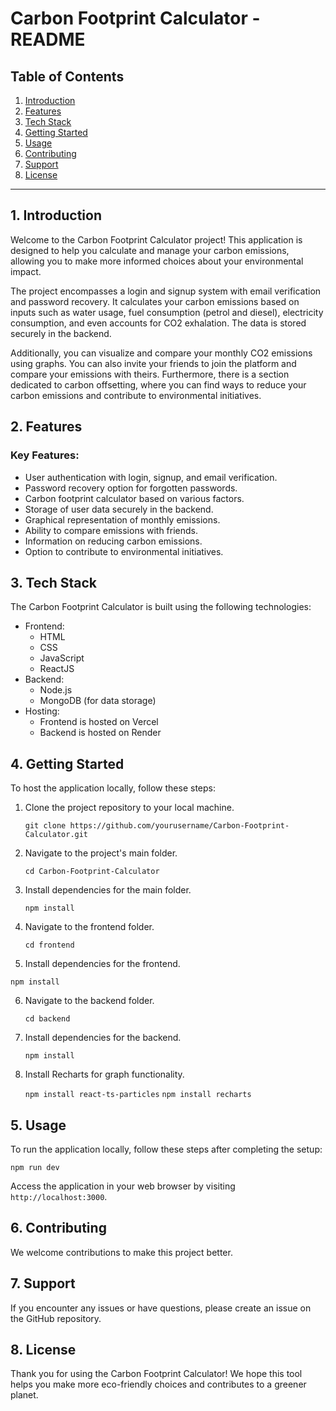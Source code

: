 # Carbon Footprint Calculator - README

## Table of Contents
1. [Introduction](#introduction)
2. [Features](#features)
3. [Tech Stack](#tech-stack)
4. [Getting Started](#getting-started)
5. [Usage](#usage)
6. [Contributing](#contributing)
7. [Support](#support)
8. [License](#license)

---

## 1. Introduction

Welcome to the Carbon Footprint Calculator project! This application is designed to help you calculate and manage your carbon emissions, allowing you to make more informed choices about your environmental impact. 

The project encompasses a login and signup system with email verification and password recovery. It calculates your carbon emissions based on inputs such as water usage, fuel consumption (petrol and diesel), electricity consumption, and even accounts for CO2 exhalation. The data is stored securely in the backend.

Additionally, you can visualize and compare your monthly CO2 emissions using graphs. You can also invite your friends to join the platform and compare your emissions with theirs. Furthermore, there is a section dedicated to carbon offsetting, where you can find ways to reduce your carbon emissions and contribute to environmental initiatives.

## 2. Features

### Key Features:

- User authentication with login, signup, and email verification.
- Password recovery option for forgotten passwords.
- Carbon footprint calculator based on various factors.
- Storage of user data securely in the backend.
- Graphical representation of monthly emissions.
- Ability to compare emissions with friends.
- Information on reducing carbon emissions.
- Option to contribute to environmental initiatives.

## 3. Tech Stack

The Carbon Footprint Calculator is built using the following technologies:

- Frontend:
  - HTML
  - CSS
  - JavaScript
  - ReactJS
- Backend:
  - Node.js
  - MongoDB (for data storage)
- Hosting:
  - Frontend is hosted on Vercel
  - Backend is hosted on Render

## 4. Getting Started

To host the application locally, follow these steps:

1. Clone the project repository to your local machine.

   
   `git clone https://github.com/yourusername/Carbon-Footprint-Calculator.git`
   

2. Navigate to the project's main folder.

   
   `cd Carbon-Footprint-Calculator`
   

3. Install dependencies for the main folder.

   
   `npm install`
   

4. Navigate to the frontend folder.

   
   `cd frontend`
   

5. Install dependencies for the frontend.

   
  `npm install`
   

6. Navigate to the backend folder.

   
   `cd backend`
   

7. Install dependencies for the backend.

   
   `npm install`
   

8. Install Recharts for graph functionality.

   `npm install react-ts-particles`
   `npm install recharts`
   

## 5. Usage

To run the application locally, follow these steps after completing the setup:

`npm run dev `

Access the application in your web browser by visiting `http://localhost:3000`.

## 6. Contributing

We welcome contributions to make this project better.

## 7. Support

If you encounter any issues or have questions, please create an issue on the GitHub repository.

## 8. License

Thank you for using the Carbon Footprint Calculator! We hope this tool helps you make more eco-friendly choices and contributes to a greener planet.
